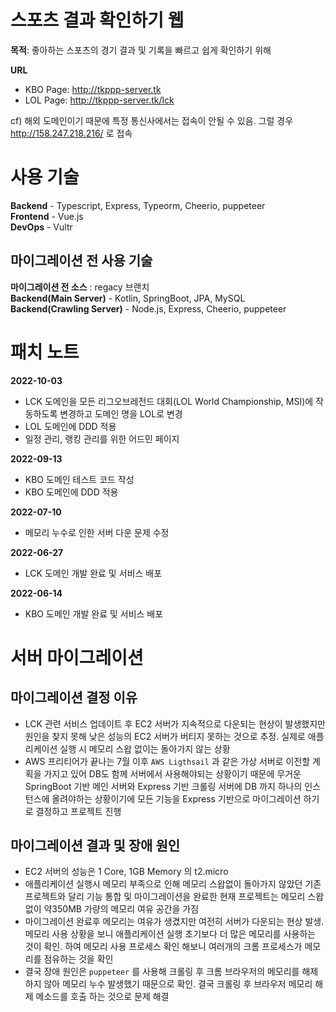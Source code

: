 # 스포츠 결과 확인하기 웹

**목적**: 좋아하는 스포츠의 경기 결과 및 기록을 빠르고 쉽게 확인하기 위해

**URL**  
- KBO Page: http://tkppp-server.tk
- LOL Page: http://tkppp-server.tk/lck  
  
cf) 해외 도메인이기 때문에 특정 통신사에서는 접속이 안될 수 있음. 그럴 경우 http://158.247.218.216/ 로 접속

# 사용 기술 
**Backend** - Typescript, Express, Typeorm, Cheerio, puppeteer  
**Frontend** - Vue.js   
**DevOps** - Vultr

## 마이그레이션 전 사용 기술
**마이그레이션 전 소스** : regacy 브랜치  
**Backend(Main Server)** - Kotlin, SpringBoot, JPA, MySQL   
**Backend(Crawling Server)** - Node.js, Express, Cheerio, puppeteer


# 패치 노트
**2022-10-03**
  - LCK 도메인을 모든 리그오브레전드 대회(LOL World Championship, MSI)에 작동하도록 변경하고 도메인 명을 LOL로 변경
  - LOL 도메인에 DDD 적용
  - 일정 관리, 랭킹 관리를 위한 어드민 페이지 

**2022-09-13**
  - KBO 도메인 테스트 코드 작성
  - KBO 도메인에 DDD 적용

**2022-07-10**
  - 메모리 누수로 인한 서버 다운 문제 수정

**2022-06-27**
  - LCK 도메인 개발 완료 및 서비스 배포

**2022-06-14**
  - KBO 도메인 개발 완료 및 서비스 배포

# 서버 마이그레이션
## 마이그레이션 결정 이유
- LCK 관련 서비스 업데이트 후 EC2 서버가 지속적으로 다운되는 현상이 발생했지만 원인을 찾지 못해 낮은 성능의 EC2 서버가 버티지 못하는 것으로 추정. 실제로 애플리케이션 실행 시 메모리 스왑 없이는 돌아가지 않는 상황
- AWS 프리티어가 끝나는 7월 이후 `AWS Ligthsail` 과 같은 가상 서버로 이전할 계획을 가지고 있어 DB도 함께 서버에서 사용해야되는 상황이기 때문에 무거운 SpringBoot 기반 메인 서버와 Express 기반 크롤링 서버에 DB 까지 하나의 인스턴스에 올려야하는 상황이기에 모든 기능을 Express 기반으로 마이그레이션 하기로 결정하고 프로젝트 진행

## 마이그레이션 결과 및 장애 원인
- EC2 서버의 성능은 1 Core, 1GB Memory 의 t2.micro
- 애플리케이션 실행시 메모리 부족으로 인해 메모리 스왑없이 돌아가지 않았던 기존 프로젝트와 달리 기능 통합 및 마이그레이션을 완료한 현재 프로젝트는 메모리 스왑 없이 약350MB 가량의 메모리 여유 공간을 가짐
- 마이그레이션 완료후 메모리는 여유가 생겼지만 여전히 서버가 다운되는 현상 발생. 메모리 사용 상황을 보니 애플리케이션 실행 초기보다 더 많은 메모리를 사용하는 것이 확인. 하여 메모리 사용 프로세스 확인 해보니 여러개의 크롬 프로세스가 메모리를 점유하는 것을 확인
- 결국 장애 원인은 `puppeteer` 를 사용해 크롤링 후 크롬 브라우저의 메모리를 해제하지 않아 메모리 누수 발생했기 때문으로 확인. 결국 크롤링 후 브라우저 메모리 해제 메소드를 호출 하는 것으로  문제 해결
